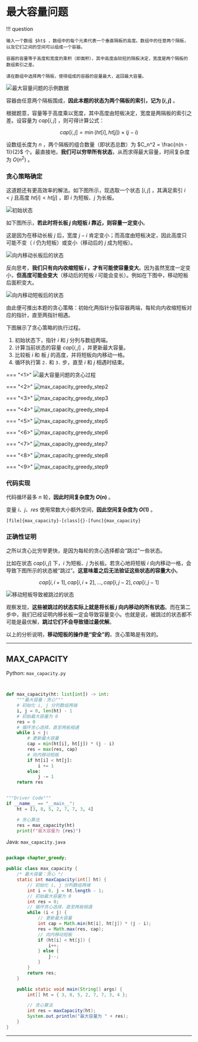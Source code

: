 # 最大容量问题

!!! question

    输入一个数组 $ht$ ，数组中的每个元素代表一个垂直隔板的高度。数组中的任意两个隔板，以及它们之间的空间可以组成一个容器。
    
    容器的容量等于高度和宽度的乘积（即面积），其中高度由较短的隔板决定，宽度是两个隔板的数组索引之差。
    
    请在数组中选择两个隔板，使得组成的容器的容量最大，返回最大容量。

![最大容量问题的示例数据](max_capacity_problem.assets/max_capacity_example.png)

容器由任意两个隔板围成，**因此本题的状态为两个隔板的索引，记为 $[i, j]$** 。

根据题意，容量等于高度乘以宽度，其中高度由短板决定，宽度是两隔板的索引之差。设容量为 $cap[i, j]$ ，则可得计算公式：

$$
cap[i, j] = \min(ht[i], ht[j]) \times (j - i)
$$

设数组长度为 $n$ ，两个隔板的组合数量（即状态总数）为 $C_n^2 = \frac{n(n - 1)}{2}$ 个。最直接地，**我们可以穷举所有状态**，从而求得最大容量，时间复杂度为 $O(n^2)$ 。

### 贪心策略确定

这道题还有更高效率的解法。如下图所示，现选取一个状态 $[i, j]$ ，其满足索引 $i < j$ 且高度 $ht[i] < ht[j]$ ，即 $i$ 为短板、$j$ 为长板。

![初始状态](max_capacity_problem.assets/max_capacity_initial_state.png)

如下图所示，**若此时将长板 $j$ 向短板 $i$ 靠近，则容量一定变小**。

这是因为在移动长板 $j$ 后，宽度 $j-i$ 肯定变小；而高度由短板决定，因此高度只可能不变（ $i$ 仍为短板）或变小（移动后的 $j$ 成为短板）。

![向内移动长板后的状态](max_capacity_problem.assets/max_capacity_moving_long_board.png)

反向思考，**我们只有向内收缩短板 $i$ ，才有可能使容量变大**。因为虽然宽度一定变小，**但高度可能会变大**（移动后的短板 $i$ 可能会变长）。例如在下图中，移动短板后面积变大。

![向内移动短板后的状态](max_capacity_problem.assets/max_capacity_moving_short_board.png)

由此便可推出本题的贪心策略：初始化两指针分裂容器两端，每轮向内收缩短板对应的指针，直至两指针相遇。

下图展示了贪心策略的执行过程。

1. 初始状态下，指针 $i$ 和 $j$ 分列与数组两端。
2. 计算当前状态的容量 $cap[i, j]$ ，并更新最大容量。
3. 比较板 $i$ 和 板 $j$ 的高度，并将短板向内移动一格。
4. 循环执行第 `2.` 和 `3.` 步，直至 $i$ 和 $j$ 相遇时结束。

=== "<1>"
    ![最大容量问题的贪心过程](max_capacity_problem.assets/max_capacity_greedy_step1.png)

=== "<2>"
    ![max_capacity_greedy_step2](max_capacity_problem.assets/max_capacity_greedy_step2.png)

=== "<3>"
    ![max_capacity_greedy_step3](max_capacity_problem.assets/max_capacity_greedy_step3.png)

=== "<4>"
    ![max_capacity_greedy_step4](max_capacity_problem.assets/max_capacity_greedy_step4.png)

=== "<5>"
    ![max_capacity_greedy_step5](max_capacity_problem.assets/max_capacity_greedy_step5.png)

=== "<6>"
    ![max_capacity_greedy_step6](max_capacity_problem.assets/max_capacity_greedy_step6.png)

=== "<7>"
    ![max_capacity_greedy_step7](max_capacity_problem.assets/max_capacity_greedy_step7.png)

=== "<8>"
    ![max_capacity_greedy_step8](max_capacity_problem.assets/max_capacity_greedy_step8.png)

=== "<9>"
    ![max_capacity_greedy_step9](max_capacity_problem.assets/max_capacity_greedy_step9.png)

### 代码实现

代码循环最多 $n$ 轮，**因此时间复杂度为 $O(n)$** 。

变量 $i$、$j$、$res$ 使用常数大小额外空间，**因此空间复杂度为 $O(1)$** 。

```src
[file]{max_capacity}-[class]{}-[func]{max_capacity}
```

### 正确性证明

之所以贪心比穷举更快，是因为每轮的贪心选择都会“跳过”一些状态。

比如在状态 $cap[i, j]$ 下，$i$ 为短板、$j$ 为长板。若贪心地将短板 $i$ 向内移动一格，会导致下图所示的状态被“跳过”。**这意味着之后无法验证这些状态的容量大小**。

$$
cap[i, i+1], cap[i, i+2], \dots, cap[i, j-2], cap[i, j-1]
$$

![移动短板导致被跳过的状态](max_capacity_problem.assets/max_capacity_skipped_states.png)

观察发现，**这些被跳过的状态实际上就是将长板 $j$ 向内移动的所有状态**。而在第二步中，我们已经证明内移长板一定会导致容量变小。也就是说，被跳过的状态都不可能是最优解，**跳过它们不会导致错过最优解**。

以上的分析说明，**移动短板的操作是“安全”的**，贪心策略是有效的。



-----------------------------------------------------------------

## MAX_CAPACITY
Python: `max_capacity.py`
```python


def max_capacity(ht: list[int]) -> int:
    """最大容量：贪心"""
    # 初始化 i, j 分列数组两端
    i, j = 0, len(ht) - 1
    # 初始最大容量为 0
    res = 0
    # 循环贪心选择，直至两板相遇
    while i < j:
        # 更新最大容量
        cap = min(ht[i], ht[j]) * (j - i)
        res = max(res, cap)
        # 向内移动短板
        if ht[i] < ht[j]:
            i += 1
        else:
            j -= 1
    return res


"""Driver Code"""
if __name__ == "__main__":
    ht = [3, 8, 5, 2, 7, 7, 3, 4]

    # 贪心算法
    res = max_capacity(ht)
    print(f"最大容量为 {res}")
```

Java: `max_capacity.java`
```java

package chapter_greedy;

public class max_capacity {
    /* 最大容量：贪心 */
    static int maxCapacity(int[] ht) {
        // 初始化 i, j 分列数组两端
        int i = 0, j = ht.length - 1;
        // 初始最大容量为 0
        int res = 0;
        // 循环贪心选择，直至两板相遇
        while (i < j) {
            // 更新最大容量
            int cap = Math.min(ht[i], ht[j]) * (j - i);
            res = Math.max(res, cap);
            // 向内移动短板
            if (ht[i] < ht[j]) {
                i++;
            } else {
                j--;
            }
        }
        return res;
    }

    public static void main(String[] args) {
        int[] ht = { 3, 8, 5, 2, 7, 7, 3, 4 };

        // 贪心算法
        int res = maxCapacity(ht);
        System.out.println("最大容量为 " + res);
    }
}
```




-----------------------------------------------------------------

